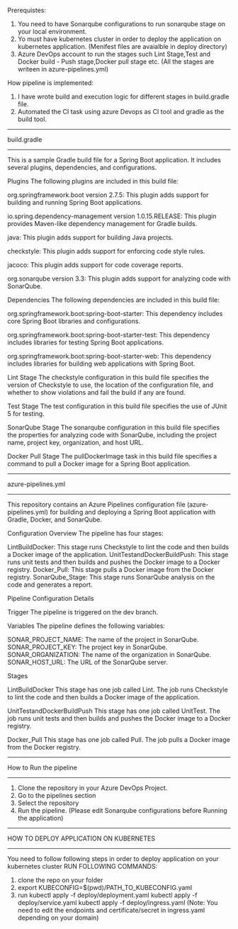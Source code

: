 Prerequistes:
1. You need to have Sonarqube configurations to run sonarqube stage on your local environment.
2. Yo must have kubernetes cluster in order to deploy the application on kubernetes application. (Menifest files are avaialble in deploy directory)
3. Azure DevOps account to run the stages such Lint Stage,Test and Docker build - Push stage,Docker pull stage etc. (All the stages are writeen in azure-pipelines.yml)


How pipeline is implemented:

1. I have wrote build and execution logic for different stages in build.gradle file.
2. Automated the CI task using azure Devops as CI tool and gradle as the build tool.

******
build.gradle
******
This is a sample Gradle build file for a Spring Boot application. It includes several plugins, dependencies, and configurations.

Plugins
The following plugins are included in this build file:

org.springframework.boot version 2.7.5: This plugin adds support for building and running Spring Boot applications.

io.spring.dependency-management version 1.0.15.RELEASE: This plugin provides Maven-like dependency management for Gradle builds.

java: This plugin adds support for building Java projects.

checkstyle: This plugin adds support for enforcing code style rules.

jacoco: This plugin adds support for code coverage reports.

org.sonarqube version 3.3: This plugin adds support for analyzing code with SonarQube.

Dependencies
The following dependencies are included in this build file:

org.springframework.boot:spring-boot-starter: This dependency includes core Spring Boot libraries and configurations.

org.springframework.boot:spring-boot-starter-test: This dependency includes libraries for testing Spring Boot applications.

org.springframework.boot:spring-boot-starter-web: This dependency includes libraries for building web applications with Spring Boot.

Lint Stage
The checkstyle configuration in this build file specifies the version of Checkstyle to use, the location of the configuration file, and whether to show violations and fail the build if any are found.

Test Stage
The test configuration in this build file specifies the use of JUnit 5 for testing.

SonarQube Stage
The sonarqube configuration in this build file specifies the properties for analyzing code with SonarQube, including the project name, project key, organization, and host URL.

Docker Pull Stage
The pullDockerImage task in this build file specifies a command to pull a Docker image for a Spring Boot application.

***
azure-pipelines.yml
***

This repository contains an Azure Pipelines configuration file (azure-pipelines.yml) for building and deploying a Spring Boot application with Gradle, Docker, and SonarQube.

Configuration Overview
The pipeline has four stages:

LintBuildDocker: This stage runs Checkstyle to lint the code and then builds a Docker image of the application.
UnitTestandDockerBuildPush: This stage runs unit tests and then builds and pushes the Docker image to a Docker registry.
Docker_Pull: This stage pulls a Docker image from the Docker registry.
SonarQube_Stage: This stage runs SonarQube analysis on the code and generates a report.

Pipeline Configuration Details

Trigger
The pipeline is triggered on the dev branch.

Variables
The pipeline defines the following variables:

SONAR_PROJECT_NAME: The name of the project in SonarQube.
SONAR_PROJECT_KEY: The project key in SonarQube.
SONAR_ORGANIZATION: The name of the organization in SonarQube.
SONAR_HOST_URL: The URL of the SonarQube server.

Stages

LintBuildDocker
This stage has one job called Lint. The job runs Checkstyle to lint the code and then builds a Docker image of the application.

UnitTestandDockerBuildPush
This stage has one job called UnitTest. The job runs unit tests and then builds and pushes the Docker image to a Docker registry.

Docker_Pull
This stage has one job called Pull. The job pulls a Docker image from the Docker registry.



***
How to Run the pipeline
***

1. Clone the repository in your Azure DevOps Project.
2. Go to the pipelines section 
3. Select the repository
4. Run the pipeline. (Please edit Sonarqube configurations before Running the application)


***
HOW TO DEPLOY APPLICATION ON KUBERNETES
***

You need to follow following steps in order to deploy application on your kubernetes cluster
RUN FOLLOWING COMMANDS:

1. clone the repo on your folder
2. export KUBECONFIG=$(pwd)/PATH_TO_KUBECONFIG.yaml
3. run
    kubectl apply -f deploy/deployment.yaml
    kubectl apply -f deploy/service.yaml
    kubectl apply -f deploy/ingress.yaml (Note: You need to edit the endpoints and certificate/secret in ingress.yaml depending on your domain)





